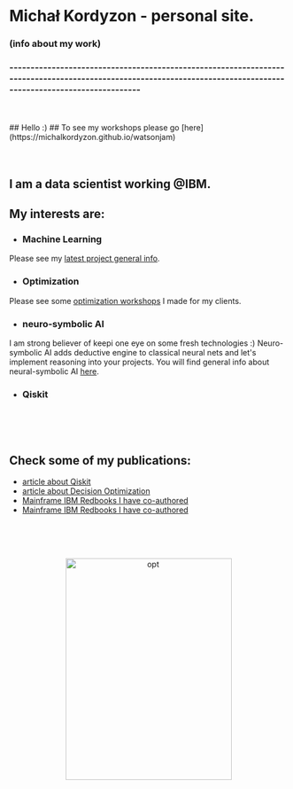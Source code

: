 <br>

# Michał Kordyzon - personal site.
### (info about my work)
### -----------------------------------------------------------------------------------------------------------------------------------------------------------------
<br>
<br>
## Hello :)
## To see my workshops please go [here](https://michalkordyzon.github.io/watsonjam)   

<br>
<br>
<br>



## I am a data scientist working @IBM.
## My interests are:

   * ### Machine Learning
   Please see my [latest project general info](https://michalkordyzon.github.io/watson_insurance/).
   * ### Optimization
   Please see some [optimization workshops](https://michalkordyzon.github.io/watsonjam/)  I made for my clients.
   * ### neuro-symbolic AI
   I am strong believer of keepi one eye on some fresh technologies :) 
   Neuro-symbolic AI adds deductive engine to classical neural nets and let's implement reasoning into your projects. 
   You will find general info about neural-symbolic AI [here](https://ibm.github.io/neuro-symbolic-ai/).  
   * ### Qiskit

<br>
<br>
<br>

## Check some of my publications:
   * [article about Qiskit](https://spidersweb.pl/2020/11/qiskit-komputery-kwantowe.html)   
   * [article about Decision Optimization](https://spidersweb.pl/2021/03/sztuczna-inteligencja-nauczanie-maszynowe-i-optymalizacja-decyzji.html)
   * [Mainframe IBM Redbooks I have co-authored](https://www.oreilly.com/library/view/ibm-z14-technical/9780738442716/) 
   * [Mainframe IBM Redbooks I have co-authored](https://www.redbooks.ibm.com/redbooks/pdfs/sg248450.pdf) 


<br>
<br>
<br>
<p align="center">
<img src="http://michalkordyzon.github.io/images/tumblr_think.gif" width="300" height="400" alt="opt"/>
<br>
<br>
<br> 
  

</p>
